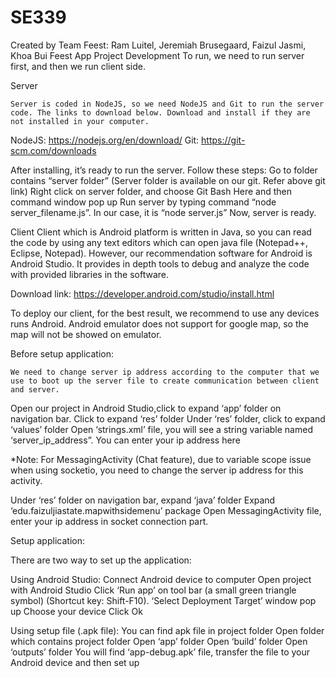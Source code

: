 # SE339
Created by Team Feest: Ram Luitel, Jeremiah Brusegaard, Faizul Jasmi, Khoa Bui
Feest App
Project Development
	To run, we need to run server first, and then we run client side.

Server

	Server is coded in NodeJS, so we need NodeJS and Git to run the server code. The links to download below. Download and install if they are not installed in your computer.

NodeJS: https://nodejs.org/en/download/
Git: https://git-scm.com/downloads

After installing, it’s ready to run the server. Follow these steps:
Go to folder contains “server folder” (Server folder is available on our git. Refer above git link)
Right click on server folder, and choose Git Bash Here and then command window pop up
Run server by typing command “node server_filename.js”. In our case, it is “node server.js”
Now, server is ready.

Client
	Client which is Android platform is written in Java, so you can read the code by using any text editors which can open java file (Notepad++, Eclipse, Notepad). However, our recommendation software for Android is Android Studio. It provides in depth tools to debug and analyze the code with provided libraries in the software. 

Download link: https://developer.android.com/studio/install.html

To deploy our client, for the best result, we recommend to use any devices runs Android. Android emulator does not support for google map, so the map will not be showed on emulator.

Before setup application:
	
	We need to change server ip address according to the computer that we use to boot up the server file to create communication between client and server. 
Open our project in Android Studio,click to expand ‘app’ folder on navigation bar.
Click to expand ‘res’ folder
Under ‘res’ folder, click to expand ‘values’ folder
Open ‘strings.xml’ file, you will see a string variable named ‘server_ip_address”. You can enter your ip address here

*Note: For MessagingActivity (Chat feature), due to variable scope issue when using socketio, you need to change the server ip address for this activity.

Under ‘res’ folder on navigation bar, expand ‘java’ folder
Expand ‘edu.faizuljiastate.mapwithsidemenu’ package
Open MessagingActivity file, enter your ip address in socket connection part.

Setup application:

There are two way to set up the application:

Using Android Studio: 
Connect Android device to computer
Open project with Android Studio
Click ‘Run app’ on tool bar (a small green triangle symbol) (Shortcut key: Shift-F10). ‘Select Deployment Target’ window pop up
Choose your device 
Click Ok

Using setup file (.apk file):
You can find apk file in project folder
Open folder which contains project folder
Open ‘app’ folder
Open ‘build’ folder
Open ‘outputs’ folder
You will find ‘app-debug.apk’ file, transfer the file to your Android device and then set up

